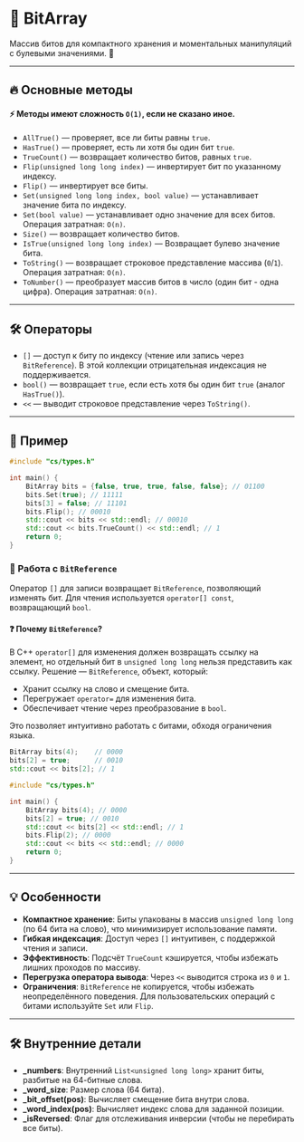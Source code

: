 # 🔢 BitArray

Массив битов для компактного хранения и моментальных манипуляций с булевыми значениями. 🚀

---

## 🔥 Основные методы

#### ⚡ Методы имеют сложность `O(1)`, если не сказано иное.


- `AllTrue()` — проверяет, все ли биты равны `true`.
- `HasTrue()` — проверяет, есть ли хотя бы один бит `true`.
- `TrueCount()` — возвращает количество битов, равных `true`.
- `Flip(unsigned long long index)` — инвертирует бит по указанному индексу.
- `Flip()` — инвертирует все биты.
- `Set(unsigned long long index, bool value)` — устанавливает значение бита по индексу.
- `Set(bool value)` — устанавливает одно значение для всех битов. Операция затратная: `O(n)`.
- `Size()` — возвращает количество битов.
- `IsTrue(unsigned long long index)` — Возвращает булево значение бита.
- `ToString()` — возвращает строковое представление массива (`0`/`1`). Операция затратная: `O(n)`.
- `ToNumber()` — преобразует массив битов в число (один бит - одна цифра). Операция затратная: `O(n)`.


---

## 🛠️ Операторы

- `[]` — доступ к биту по индексу (чтение или запись через `BitReference`). В этой коллекции отрицательная индексация не поддерживается.
- `bool()` — возвращает `true`, если есть хотя бы один бит `true` (аналог `HasTrue()`).
- `<<` — выводит строковое представление через `ToString()`.

---

## 🎯 Пример

```c++
#include "cs/types.h"

int main() {
    BitArray bits = {false, true, true, false, false}; // 01100
    bits.Set(true); // 11111
    bits[3] = false; // 11101
    bits.Flip(); // 00010
    std::cout << bits << std::endl; // 00010
    std::cout << bits.TrueCount() << std::endl; // 1
    return 0;
}
```

### 🔗 Работа с `BitReference`

Оператор `[]` для записи возвращает `BitReference`, позволяющий изменять бит. Для чтения используется `operator[] const`, возвращающий `bool`.

#### ❓ Почему `BitReference`?

В C++ `operator[]` для изменения должен возвращать ссылку на элемент, но отдельный бит в `unsigned long long` нельзя представить как ссылку. Решение — `BitReference`, объект, который:
- Хранит ссылку на слово и смещение бита.
- Перегружает `operator=` для изменения бита.
- Обеспечивает чтение через преобразование в `bool`.

Это позволяет интуитивно работать с битами, обходя ограничения языка.

```c++
BitArray bits(4);    // 0000
bits[2] = true;      // 0010
std::cout << bits[2]; // 1
```
```c++
#include "cs/types.h"

int main() {
    BitArray bits(4); // 0000
    bits[2] = true; // 0010
    std::cout << bits[2] << std::endl; // 1
    bits.Flip(2); // 0000
    std::cout << bits << std::endl; // 0000
    return 0;
}
```

---

## 💡 Особенности

- **Компактное хранение**: Биты упакованы в массив `unsigned long long` (по 64 бита на слово), что минимизирует использование памяти.
- **Гибкая индексация**: Доступ через `[]` интуитивен, с поддержкой чтения и записи.
- **Эффективность**: Подсчёт `TrueCount` кэшируется, чтобы избежать лишних проходов по массиву.
- **Перегрузка оператора вывода**: Через `<<` выводится строка из `0` и `1`.
- **Ограничения**: `BitReference` не копируется, чтобы избежать неопределённого поведения. Для пользовательских операций с битами используйте `Set` или `Flip`.

--- 

## 🛠️ Внутренние детали

- **_numbers**: Внутренний `List<unsigned long long>` хранит биты, разбитые на 64-битные слова.
- **_word_size**: Размер слова (64 бита).
- **_bit_offset(pos)**: Вычисляет смещение бита внутри слова.
- **_word_index(pos)**: Вычисляет индекс слова для заданной позиции.
- **_isReversed**: Флаг для отслеживания инверсии (чтобы не перебирать все биты).
